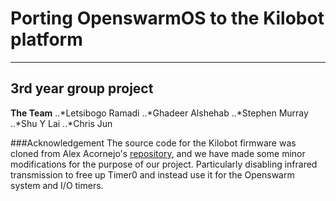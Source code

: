 # Porting OpenswarmOS to the Kilobot platform
---
## 3rd year group project

**The Team**
..*Letsibogo Ramadi
..*Ghadeer Alshehab
..*Stephen Murray
..*Shu Y Lai
..*Chris Jun

###Acknowledgement
The source code for the Kilobot firmware was cloned from Alex Acornejo's [repository](https://github.com/acornejo/kilolib), and we have made some minor modifications for the purpose of our project. Particularly disabling infrared transmission to free up Timer0 and instead use it for the Openswarm system and I/O timers.

